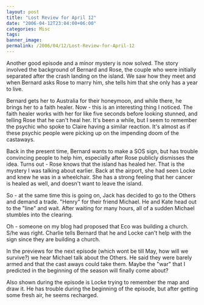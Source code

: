 ```yaml
---
layout: post
title: "Lost Review for April 12"
date: "2006-04-12T23:04:00+06:00"
categories: Misc 
tags: 
banner_image: 
permalink: /2006/04/12/Lost-Review-for-April-12
---
```


Another good episode and a minor mystery is now solved. The story involved the background of Bernard and Rose, the couple who were initially separated after the crash landing on the island. We saw how they meet and when Bernard asks Rose to marry him, she tells him that she only has a year to live.

Bernard gets her to Australia for their honeymoon, and while there, he brings her to a faith healer. Now - this is an interesting thing I noticed. The faith healer works with her for like five seconds before looking stunned, and telling Rose that he can't heal her. It's been a while, but I seem to remember the psychic who spoke to Claire having a similar reaction. It's almost as if these psychic people were picking up on the impending doom of the castaways. 

Back in the present time, Bernard wants to make a SOS sign, but has trouble convincing people to help him, especially after Rose publicly dismisses the idea. Turns out - Rose knows that the island has healed her. That is the mystery I was talking about earlier. Back at the airport, she had seen Locke and knew he was in a wheelchair. She has a strong feeling that her cancer is healed as well, and doesn't want to leave the island.

So - at the same time this is going on, Jack has decided to go to the Others and demand a trade. "Henry" for their friend Michael. He and Kate head out to the "line" and wait. After waiting for many hours, all of a sudden Michael stumbles into the clearing. 

Oh - someone on my blog had proposed that Eco was building a church. S/he was right. Charlie tells Bernard that he and Locke can't help with the sign since they are building a church. 

In the previews for the next episode (which wont be till May, how will we survive?) we hear Michael talk about the Others. He said they were barely armed and that the cast aways could take them. Maybe the "war" that I predicted in the beginning of the season will finally come about?

Also shown during the episode is Locke trying to remember the map and draw it. He has trouble during the beginning of the episode, but after getting some fresh air, he seems recharged.